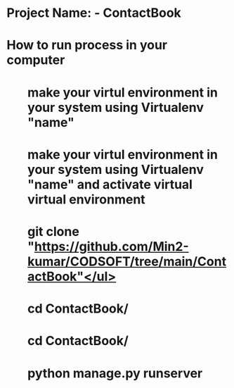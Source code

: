 # Project Name: - ContactBook
# How to run process in your computer
# <ul>make your virtul environment in your system using Virtualenv "name"</ul>
# <ul>make your virtul environment in your system using Virtualenv "name" and activate virtual virtual environment</ul>
# <ul>git clone "https://github.com/Min2-kumar/CODSOFT/tree/main/ContactBook"</ul>
# <ul>cd ContactBook/</ul>
# <ul>cd ContactBook/</ul>
# <ul>python manage.py runserver</ul>
